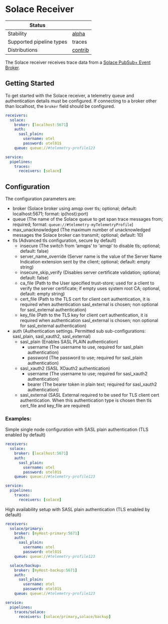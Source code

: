 # Solace Receiver

| Status                   |           |
|--------------------------|-----------|
| Stability                | [alpha]   |
| Supported pipeline types | traces    |
| Distributions            | [contrib] |

The Solace receiver receives trace data from a [Solace PubSub+ Event Broker](https://solace.com/products/event-broker/).

## Getting Started
To get started with the Solace receiver, a telemetry queue and authentication details must be configured. If connecting to a broker other than localhost, the `broker` field should be configured.
```yaml
receivers:
  solace:
    broker: [localhost:5671]
    auth:
      sasl_plain:
        username: otel
        password: otel01$
    queue: queue://#telemetry-profile123

service:
  pipelines:
    traces:
      receivers: [solace]
```

## Configuration
The configuration parameters are:

- broker (Solace broker using amqp over tls; optional; default: localhost:5671; format: ip(host):port)
- queue (The name of the Solace queue to get span trace messages from; required; format: `queue://#telemetry-myTelemetryProfile`)
- max_unacknowledged (The maximum number of unacknowledged messages the Solace broker can transmit; optional; default: 10)
- tls (Advanced tls configuration, secure by default)
  - insecure (The switch from ‘amqps’ to 'amqp’ to disable tls; optional; default: false)
  - server_name_override (Server name is the value of the Server Name Indication extension sent by the client; optional; default: empty string)
  - insecure_skip_verify (Disables server certificate validation; optional; default: false)
  - ca_file (Path to the User specified trust-store; used for a client to verify the server certificate; if empty uses system root CA; optional, default: empty string)
  - cert_file (Path to the TLS cert for client cert authentication, it is required when authentication sasl_external is chosen; non optional for sasl_external authentication)
  - key_file (Path to the TLS key for client cert authentication, it is required when authentication sasl_external is chosen; non optional for sasl_external authentication)
- auth (Authentication settings. Permitted sub sub-configurations: sasl_plain, sasl_xauth2, sasl_external)
  - sasl_plain (Enables SASL PLAIN authentication)
    - username (The username to use, required for sasl_plain authentication)
    - password (The password to use; required for sasl_plain authentication)
  - sasl_xauth2 (SASL XOauth2 authentication)
    - username (The username to use; required for sasl_xauth2 authentication)
    - bearer (The bearer token in plain text; required for sasl_xauth2 authentication)
  - sasl_external (SASL External required to be used for TLS client cert authentication. When this authentication type is chosen then tls cert_file and key_file are required)

### Examples:
Simple single node configuration with SASL plain authentication (TLS enabled by default)

```yaml
receivers:
  solace:
    broker: [localhost:5671]
    auth:
      sasl_plain:
        username: otel
        password: otel01$
    queue: queue://#telemetry-profile123

service:
  pipelines:
    traces:
      receivers: [solace]
```

High availability  setup with SASL plain authentication (TLS enabled by default)
```yaml
receivers:
  solace/primary:
    broker: [myHost-primary:5671]
    auth:
      sasl_plain:
        username: otel
        password: otel01$
    queue: queue://#telemetry-profile123

  solace/backup:
    broker: [myHost-backup:5671]
    auth:
      sasl_plain:
        username: otel
        password: otel01$
    queue: queue://#telemetry-profile123

service:
  pipelines:
    traces/solace:
      receivers: [solace/primary,solace/backup]
```

[alpha]:https://github.com/open-telemetry/opentelemetry-collector#alpha
[contrib]:https://github.com/open-telemetry/opentelemetry-collector-releases/tree/main/distributions/otelcol-contrib
